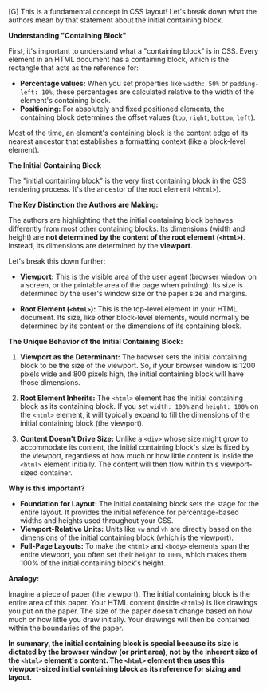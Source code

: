 [G] This is a fundamental concept in CSS layout! Let's break down what the authors mean by that statement about the initial containing block.

**Understanding "Containing Block"**

First, it's important to understand what a "containing block" is in CSS. Every element in an HTML document has a containing block, which is the rectangle that acts as the reference for:

* **Percentage values:** When you set properties like `width: 50%` or `padding-left: 10%`, these percentages are calculated relative to the width of the element's containing block.
* **Positioning:** For absolutely and fixed positioned elements, the containing block determines the offset values (`top`, `right`, `bottom`, `left`).

Most of the time, an element's containing block is the content edge of its nearest ancestor that establishes a formatting context (like a block-level element).

**The Initial Containing Block**

The "initial containing block" is the very first containing block in the CSS rendering process. It's the ancestor of the root element (`<html>`).

**The Key Distinction the Authors are Making:**

The authors are highlighting that the initial containing block behaves differently from most other containing blocks. Its dimensions (width and height) are **not determined by the content of the root element (`<html>`)**. Instead, its dimensions are determined by the **viewport**.

Let's break this down further:

* **Viewport:** This is the visible area of the user agent (browser window on a screen, or the printable area of the page when printing). Its size is determined by the user's window size or the paper size and margins.

* **Root Element (`<html>`):** This is the top-level element in your HTML document. Its size, like other block-level elements, would normally be determined by its content or the dimensions of its containing block.

**The Unique Behavior of the Initial Containing Block:**

1.  **Viewport as the Determinant:** The browser sets the initial containing block to be the size of the viewport. So, if your browser window is 1200 pixels wide and 800 pixels high, the initial containing block will have those dimensions.

2.  **Root Element Inherits:** The `<html>` element has the initial containing block as its containing block. If you set `width: 100%` and `height: 100%` on the `<html>` element, it will typically expand to fill the dimensions of the initial containing block (the viewport).

3.  **Content Doesn't Drive Size:** Unlike a `<div>` whose size might grow to accommodate its content, the initial containing block's size is fixed by the viewport, regardless of how much or how little content is inside the `<html>` element initially. The content will then flow within this viewport-sized container.

**Why is this important?**

* **Foundation for Layout:** The initial containing block sets the stage for the entire layout. It provides the initial reference for percentage-based widths and heights used throughout your CSS.
* **Viewport-Relative Units:** Units like `vw` and `vh` are directly based on the dimensions of the initial containing block (which is the viewport).
* **Full-Page Layouts:** To make the `<html>` and `<body>` elements span the entire viewport, you often set their `height` to `100%`, which makes them 100% of the initial containing block's height.

**Analogy:**

Imagine a piece of paper (the viewport). The initial containing block is the entire area of this paper. Your HTML content (inside `<html>`) is like drawings you put on the paper. The size of the paper doesn't change based on how much or how little you draw initially. Your drawings will then be contained within the boundaries of the paper.

**In summary, the initial containing block is special because its size is dictated by the browser window (or print area), not by the inherent size of the `<html>` element's content. The `<html>` element then uses this viewport-sized initial containing block as its reference for sizing and layout.**
